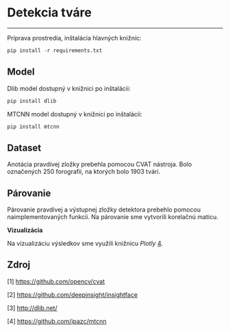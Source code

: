 # Detekcia tváre
---
Príprava prostredia, inštalácia hlavných knižníc:

```python
pip install -r requirements.txt
```
## Model
  Dlib model dostupný v knižnici po inštalácii:

  ```python
  pip install dlib
  ```
  
  MTCNN model dostupný v knižnici po inštalácii:

  ```python
  pip install mtcnn
  ```

## Dataset
  Anotácia pravdivej zložky prebehla pomocou CVAT nástroja. Bolo označených 250 forografii, na ktorých bolo 1903 tvári. 

## Párovanie
  Párovanie pravdivej a výstupnej zložky detektora prebehlo pomocou naimplementovaných funkcii. Na párovanie sme vytvorili korelačnú maticu. 
  
  **Vizualizácia**
  
  Na vizualizáciu výsledkov sme využili knižnicu *Plotly* [4](https://plotly.com/python/).  

## Zdroj
[1] https://github.com/opencv/cvat

[2] https://github.com/deepinsight/insightface

[3] http://dlib.net/

[4] https://github.com/ipazc/mtcnn
